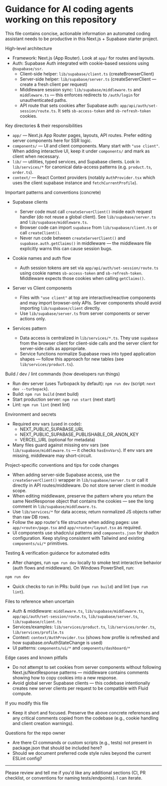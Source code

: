 <!-- .github/copilot-instructions.md -->

# Guidance for AI coding agents working on this repository

This file contains concise, actionable information an automated coding assistant needs to be productive in this Next.js + Supabase starter project.

High-level architecture

- Framework: Next.js (App Router). Look at `app/` for routes and layouts.
- Auth: Supabase Auth integrated with cookie-based sessions using `@supabase/ssr`.
  - Client-side helper: `lib/supabase/client.ts` (createBrowserClient)
  - Server-side helper: `lib/supabase/server.ts` (createServerClient — create a fresh client per request)
  - Middleware session sync: `lib/supabase/middleware.ts` and `middleware.ts` — this enforces redirects to `/auth/login` for unauthenticated paths.
  - API route that sets cookies after Supabase auth: `app/api/auth/set-session/route.ts`. It sets `sb-access-token` and `sb-refresh-token` cookies.

Key directories & their responsibilities

- `app/` — Next.js App Router pages, layouts, API routes. Prefer editing server components here for SSR logic.
- `components/` — UI and client components. Many start with `"use client"`. When adding interactive UI, keep it under `components/` and mark as client when necessary.
- `lib/` — utilities, typed services, and Supabase clients. Look in `lib/services/*` for canonical data-access patterns (e.g. `product.ts`, `order.ts`).
- `context/` — React Context providers (notably `AuthProvider.tsx` which uses the client supabase instance and `fetchCurrentProfile`).

Important patterns and conventions (concrete)

- Supabase clients

  - Server code must call `createServerClient()` inside each request handler (do not reuse a global client). See `lib/supabase/server.ts` and `lib/supabase/middleware.ts`.
  - Browser code can import `supabase` from `lib/supabase/client.ts` or call `createClient()`.
  - Never run code between `createServerClient()` and `supabase.auth.getClaims()` in middleware — the middleware file explicitly warns this can cause session bugs.

- Cookie names and auth flow

  - Auth session tokens are set via `app/api/auth/set-session/route.ts` using cookie names `sb-access-token` and `sb-refresh-token`. Middleware expects those cookies when calling `getClaims()`.

- Server vs Client components

  - Files with `"use client"` at top are interactive/reactive components and may import browser-only APIs. Server components should avoid importing `lib/supabase/client` directly.
  - Use `lib/supabase/server.ts` from server components or server actions only.

- Services pattern
  - Data access is centralized in `lib/services/*.ts`. They use `supabase` from the browser client for client-side calls and the server client for server-side calls as appropriate.
  - Service functions normalize Supabase rows into typed application shapes — follow this approach for new tables (see `lib/services/product.ts`).

Build / dev / lint commands (how developers run things)

- Run dev server (uses Turbopack by default): `npm run dev` (script: `next dev --turbopack`).
- Build: `npm run build` (next build)
- Start production server: `npm run start` (next start)
- Lint: `npm run lint` (next lint)

Environment and secrets

- Required env vars (used in code):
  - NEXT_PUBLIC_SUPABASE_URL
  - NEXT_PUBLIC_SUPABASE_PUBLISHABLE_OR_ANON_KEY
  - VERCEL_URL (optional for metadata)
- Many files guard against missing env vars (see `lib/supabase/middleware.ts` — it checks `hasEnvVars`). If env vars are missing, middleware may short-circuit.

Project-specific conventions and tips for code changes

- When adding server-side Supabase access, use the `createServerClient()` wrapper in `lib/supabase/server.ts` or call it directly in API routes/middleware. Do not store server client in module scope.
- When editing middleware, preserve the pattern where you return the same NextResponse object that contains the cookies — see the long comment in `lib/supabase/middleware.ts`.
- Use `lib/services/*` for data access; return normalized JS objects rather than raw DB rows.
- Follow the app router's file structure when adding pages: use `app/<route>/page.tsx` and `app/<route>/layout.tsx` as required.
- UI components use shadcn/ui patterns and `components.json` for shadcn configuration. Keep styling consistent with Tailwind and existing `components/ui/*` primitives.

Testing & verification guidance for automated edits

- After changes, run `npm run dev` locally to smoke test interactive behavior (auth flows and middleware). On Windows PowerShell, run:

```powershell
npm run dev
```

- Quick checks to run in PRs: build (`npm run build`) and lint (`npm run lint`).

Files to reference when uncertain

- Auth & middleware: `middleware.ts`, `lib/supabase/middleware.ts`, `app/api/auth/set-session/route.ts`, `lib/supabase/server.ts`, `lib/supabase/client.ts`
- Services/examples: `lib/services/product.ts`, `lib/services/order.ts`, `lib/services/profile.ts`
- Context: `context/AuthProvider.tsx` (shows how profile is refreshed and how supabase.onAuthStateChange is used)
- UI patterns: `components/ui/*` and `components/dashboard/*`

Edge cases and known pitfalls

- Do not attempt to set cookies from server components without following Next.js/NextResponse patterns — middleware contains comments showing how to copy cookies into a new response.
- Avoid global server Supabase clients — this codebase intentionally creates new server clients per request to be compatible with Fluid compute.

If you modify this file

- Keep it short and focused. Preserve the above concrete references and any critical comments copied from the codebase (e.g., cookie handling and client creation warnings).

Questions for the repo owner

- Are there CI commands or custom scripts (e.g., tests) not present in package.json that should be included here?
- Should we document preferred code style rules beyond the current ESLint config?

---

Please review and tell me if you'd like any additional sections (CI, PR checklist, or conventions for naming tests/endpoints). I can iterate.
